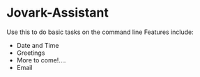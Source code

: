 # Jovark-Assistant
Use this to do basic tasks on the command line
Features include:
<ul>
<li>Date and Time</li>
<li>Greetings</li>
<li>More to come!....</li>
  <li>Email</li>
</ul>
